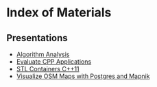 # Index of Materials
## Presentations
-  [Algorithm Analysis](https://github.com/dmtmnt/TechnicalPresentations/blob/main/Presentations/Algorithm_Analysis.pdf)
-  [Evaluate CPP Applications](https://github.com/dmtmnt/TechnicalPresentations/blob/main/Presentations/Evaluate_CPP_Applications.pdf)
-  [STL Containers C++11](https://github.com/dmtmnt/TechnicalPresentations/blob/main/Presentations/STL_containers.pdf)
-  [Visualize OSM Maps with Postgres and Mapnik](https://github.com/dmtmnt/TechnicalPresentations/blob/main/Presentations/Vizualizarea_datelor_masive_in_timp_real.pdf)
